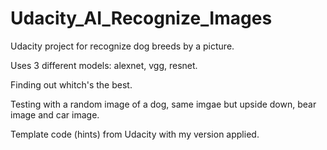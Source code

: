 # Udacity_AI_Recognize_Images

Udacity project for recognize dog breeds by a picture. 

Uses 3 different models: alexnet, vgg, resnet.

Finding out whitch's the best.

Testing with a random image of a dog, same imgae but upside down, bear image and car image.

Template code (hints) from Udacity with my version applied. 
